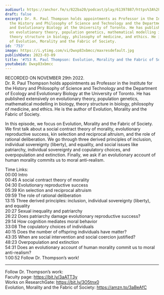 ```yaml
---
audiourl: https://anchor.fm/s/822ba20/podcast/play/61397887/https%3A%2F%2Fd3ctxlq1ktw2nl.cloudfront.net%2Fstaging%2F2022-10-29%2F41c980b7-ee76-01c0-c5b2-2ac0bc27ef9d.m4a
draft: false
excerpt: Dr. R. Paul Thompson holds appointments as Professor in the Institute for
  the History and Philosophy of Science and Technology and the Department of Ecology
  and Evolutionary Biology at the University of Toronto. He has published extensively
  on evolutionary theory, population genetics, mathematical modelling in biology,
  theory structure in biology, philosophy of medicine, and ethics. He is the author
  of Evolution, Morality and the Fabric of Society.
id: '753'
image: https://i.ytimg.com/vi/Dwxp83xbmcc/maxresdefault.jpg
publishDate: 2023-03-09
title: '#753 R. Paul Thompson: Evolution, Morality and the Fabric of Society'
youtubeid: Dwxp83xbmcc
---
```

<div class="timelinks">

RECORDED ON NOVEMBER 29th 2022.  
Dr. R. Paul Thompson holds appointments as Professor in the Institute for the History and Philosophy of Science and Technology and the Department of Ecology and Evolutionary Biology at the University of Toronto. He has published extensively on evolutionary theory, population genetics, mathematical modelling in biology, theory structure in biology, philosophy of medicine, and ethics. He is the author of Evolution, Morality and the Fabric of Society.

In this episode, we focus on Evolution, Morality and the Fabric of Society. We first talk about a social contract theory of morality, evolutionary reproductive success, kin selection and reciprocal altruism, and the role of rational deliberation. We go through three derived principles of inclusion, individual sovereignty (liberty), and equality, and social issues like patriarchy, individual sovereignty and copulatory choices, and overpopulation and extinction. Finally, we ask if an evolutionary account of human morality commits us to moral anti-realism.

Time Links:  
<time>00:00</time> Intro  
<time>00:45</time> A social contract theory of morality  
<time>04:30</time> Evolutionary reproductive success  
<time>05:39</time> Kin selection and reciprocal altruism  
<time>09:59</time> The role of rational deliberation  
<time>13:15</time> Three derived principles: inclusion, individual sovereignty (liberty), and equality  
<time>20:27</time> Sexual inequality and patriarchy  
<time>26:22</time> Does patriarchy damage evolutionary reproductive success?  
<time>29:14</time> How cognition mediates moral behavior  
<time>33:08</time> The copulatory choices of individuals  
<time>40:15</time> Does the number of offspring individuals have matter?  
<time>43:35</time> When are social intervention and social coercion justified?  
<time>48:23</time> Overpopulation and extinction  
<time>54:31</time> Does an evolutionary account of human morality commit us to moral anti-realism?  
<time>1:00:52</time> Follow Dr. Thompson’s work!

---

Follow Dr. Thompson’s work:  
Faculty page: https://bit.ly/3aATT3y  
Works on ResearchGate: https://bit.ly/3O5tnx0  
Evolution, Morality and the Fabric of Society: https://amzn.to/3aBeAfC
</div>

